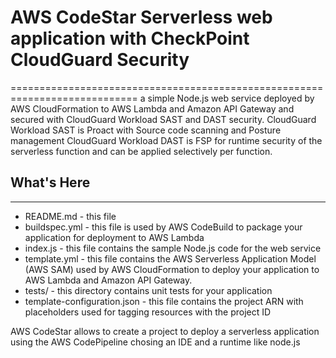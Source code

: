 # AWS CodeStar Serverless web application with CheckPoint CloudGuard Security
============================================================================
a simple Node.js web service deployed by AWS CloudFormation to AWS Lambda and Amazon API Gateway and secured with CloudGuard Workload SAST and DAST security. 
CloudGuard Workload SAST is Proact with Source code scanning and Posture management 
CloudGuard Workload DAST is FSP for runtime security of the serverless function and can be applied selectively per function.

## What's Here
----------------


* README.md - this file
* buildspec.yml - this file is used by AWS CodeBuild to package your
  application for deployment to AWS Lambda
* index.js - this file contains the sample Node.js code for the web service
* template.yml - this file contains the AWS Serverless Application Model (AWS SAM) used
  by AWS CloudFormation to deploy your application to AWS Lambda and Amazon API
  Gateway.
* tests/ - this directory contains unit tests for your application
* template-configuration.json - this file contains the project ARN with placeholders used for tagging resources with the project ID

AWS CodeStar allows to create a project to deploy a serverless application using the AWS CodePipeline chosing an IDE and a runtime like node.js
